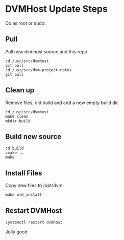 # DVMHost Update Steps

Do as root or sudo.


## Pull

Pull new dvmhost source and this repo

```
cd /usr/src/dvmhost
git pull
cd /usr/src/dvm-project-notes
git pull
```

## Clean up

Remove files, old build and add a new empty build dir.

```
cd /usr/src/dvmhost
make clean
mkdir build
```

## Build new source

```
cd build
cmake ..
make
```

## Install Files

Copy new files to /opt/dvm.

```
make old_install
```

## Restart DVMHost

```
systemctl restart dvmhost
```

Jolly good
